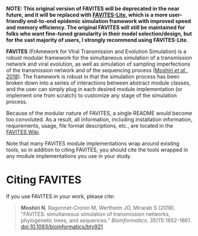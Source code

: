 **NOTE: This original version of FAVITES will be deprecated in the near future, and it will be replaced with [FAVITES-Lite](https://github.com/niemasd/FAVITES-Lite), which is a more user-friendly end-to-end epidemic simulation framework with improved speed and memory efficiency. The original FAVITES will still be maintained for folks who want fine-tuned granularity in their model selection/design, but for the vast majority of users, I strongly recommend using FAVITES-Lite.**

**FAVITES** (FrAmework for VIral Transmission and Evolution Simulation) is a robust modular framework for the simultaneous simulation of a transmission network and viral evolution, as well as simulation of sampling imperfections of the transmission network and of the sequencing process ([Moshiri *et al*., 2018](https://doi.org/10.1093/bioinformatics/bty921)). The framework is robust in that the simulation process has been broken down into a series of interactions between abstract module classes, and the user can simply plug in each desired module implementation (or implement one from scratch) to customize any stage of the simulation process.

Because of the modular nature of FAVITES, a single README would become too convoluted. As a result, all information, including installation information, requirements, usage, file format descriptions, etc., are located in the [FAVITES Wiki](https://github.com/niemasd/FAVITES/wiki).

Note that many FAVITES module implementations wrap around existing tools, so in addition to citing FAVITES, you should cite the tools wrapped in any module implementations you use in your study.

# Citing FAVITES
If you use FAVITES in your work, please cite:

> **Moshiri N**, Ragonnet-Cronin M, Wertheim JO, Mirarab S (2018). "FAVITES: simultaneous simulation of transmission networks, phylogenetic trees, and sequences." *Bioinformatics*. 35(11):1852-1861. [doi:10.1093/bioinformatics/bty921](https://doi.org/10.1093/bioinformatics/bty921)
